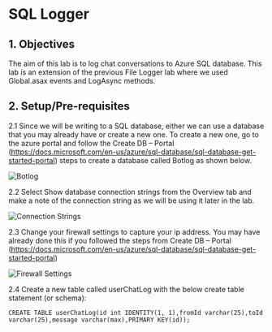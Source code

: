 # SQL Logger

## 1.	Objectives

The aim of this lab is to log chat conversations to Azure SQL database. This lab is an extension of the previous File Logger lab where we used Global.asax events and LogAsync methods.

## 2.	Setup/Pre-requisites

2.1	Since we will be writing to a SQL database, either we can use a database that you may already have or create a new one. To create a new one, go to the azure portal and follow the Create DB – Portal (https://docs.microsoft.com/en-us/azure/sql-database/sql-database-get-started-portal) steps to create a database called Botlog as shown below.

![Botlog](images/Botlog)

2.2 Select Show database connection strings from the Overview tab and make a note of the connection string as we will be using it later in the lab.

![Connection Strings](images/ConnectionStrings)

2.3 Change your firewall settings to capture your ip address. You may have already done this if you followed the steps from Create DB – Portal (https://docs.microsoft.com/en-us/azure/sql-database/sql-database-get-started-portal)

![Firewall Settings](images/FirewallSettings)

2.4 Create a new table called userChatLog with the below create table statement (or schema):

```
CREATE TABLE userChatLog(id int IDENTITY(1, 1),fromId varchar(25),toId varchar(25),message varchar(max),PRIMARY KEY(id));
```
